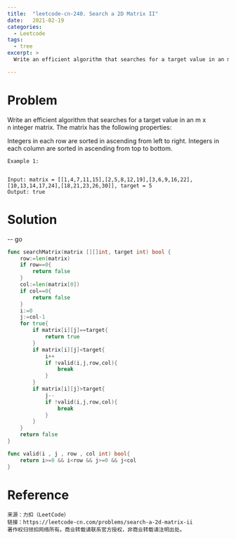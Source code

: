 ```yaml
---
title:  "leetcode-cn-240. Search a 2D Matrix II"
date:   2021-02-19
categories: 
  - Leetcode
tags:
  - tree
excerpt: >
  Write an efficient algorithm that searches for a target value in an m x n integer matrix. The matrix has the following properties:

---
```

# Problem
Write an efficient algorithm that searches for a target value in an m x n integer matrix. The matrix has the following properties:

Integers in each row are sorted in ascending from left to right.
Integers in each column are sorted in ascending from top to bottom.
 

    Example 1:


    Input: matrix = [[1,4,7,11,15],[2,5,8,12,19],[3,6,9,16,22],[10,13,14,17,24],[18,21,23,26,30]], target = 5
    Output: true

# Solution

-- go

```go
func searchMatrix(matrix [][]int, target int) bool {
    row:=len(matrix)
    if row==0{
        return false
    }
    col:=len(matrix[0])
    if col==0{
        return false
    }
    i:=0
    j:=col-1
    for true{
        if matrix[i][j]==target{
            return true
        }
        if matrix[i][j]<target{
            i++
            if !valid(i,j,row,col){
                break
            }
        }
        if matrix[i][j]>target{
            j--
            if !valid(i,j,row,col){
                break
            }
        }
    }
    return false
}

func valid(i , j , row , col int) bool{
    return i>=0 && i<row && j>=0 && j<col
}
```

# Reference

    来源：力扣（LeetCode）
    链接：https://leetcode-cn.com/problems/search-a-2d-matrix-ii
    著作权归领扣网络所有。商业转载请联系官方授权，非商业转载请注明出处。